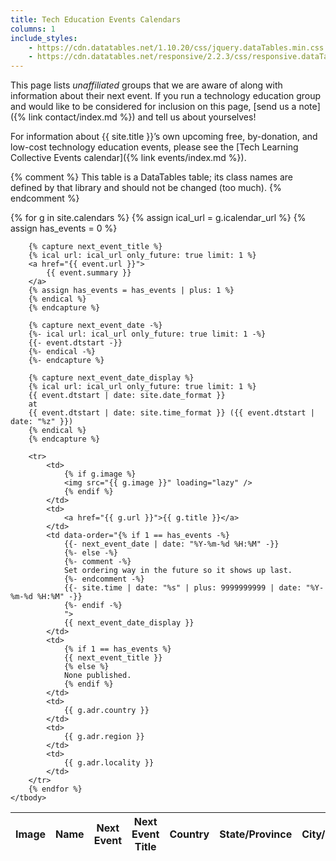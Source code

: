 ```yaml
---
title: Tech Education Events Calendars
columns: 1
include_styles:
    - https://cdn.datatables.net/1.10.20/css/jquery.dataTables.min.css
    - https://cdn.datatables.net/responsive/2.2.3/css/responsive.dataTables.min.css
---
```


This page lists *unaffiliated* groups that we are aware of along with information about their next event. If you run a technology education group and would like to be considered for inclusion on this page, [send us a note]({% link contact/index.md %}) and tell us about yourselves!

For information about {{ site.title }}&rsquo;s own upcoming free, by-donation, and low-cost technology education events, please see the [Tech Learning Collective Events calendar]({% link events/index.md %}).

{% comment %}
This table is a DataTables table; its class names are defined by that
library and should not be changed (too much).
{% endcomment %}
<table id="other-groups" class="datatables display responsive nowrap">
    <thead>
        <tr>
            <th>Image</th>
            <th>Name</th>
            <th>Next Event</th>
            <th>Next Event Title</th>
            <th>Country</th>
            <th>State/Province</th>
            <th>City/Locality</th>
        </tr>
    </thead>
    <tbody>
        {% for g in site.calendars %}
        {% assign ical_url = g.icalendar_url %}
        {% assign has_events = 0 %}

        {% capture next_event_title %}
        {% ical url: ical_url only_future: true limit: 1 %}
        <a href="{{ event.url }}">
            {{ event.summary }}
        </a>
        {% assign has_events = has_events | plus: 1 %}
        {% endical %}
        {% endcapture %}

        {% capture next_event_date -%}
        {%- ical url: ical_url only_future: true limit: 1 -%}
        {{- event.dtstart -}}
        {%- endical -%}
        {%- endcapture %}

        {% capture next_event_date_display %}
        {% ical url: ical_url only_future: true limit: 1 %}
        {{ event.dtstart | date: site.date_format }}
        at
        {{ event.dtstart | date: site.time_format }} ({{ event.dtstart | date: "%z" }})
        {% endical %}
        {% endcapture %}

        <tr>
            <td>
                {% if g.image %}
                <img src="{{ g.image }}" loading="lazy" />
                {% endif %}
            </td>
            <td>
                <a href="{{ g.url }}">{{ g.title }}</a>
            </td>
            <td data-order="{% if 1 == has_events -%}
                {{- next_event_date | date: "%Y-%m-%d %H:%M" -}}
                {%- else -%}
                {%- comment -%}
                Set ordering way in the future so it shows up last.
                {%- endcomment -%}
                {{- site.time | date: "%s" | plus: 9999999999 | date: "%Y-%m-%d %H:%M" -}}
                {%- endif -%}
                ">
                {{ next_event_date_display }}
            </td>
            <td>
                {% if 1 == has_events %}
                {{ next_event_title }}
                {% else %}
                None published.
                {% endif %}
            </td>
            <td>
                {{ g.adr.country }}
            </td>
            <td>
                {{ g.adr.region }}
            </td>
            <td>
                {{ g.adr.locality }}
            </td>
        </tr>
        {% endfor %}
    </tbody>
</table>

<script src="https://ajax.googleapis.com/ajax/libs/jquery/3.4.1/jquery.min.js"></script>
<script src="https://cdn.datatables.net/1.10.20/js/jquery.dataTables.min.js"></script>
<script src="https://cdn.datatables.net/responsive/2.2.3/js/dataTables.responsive.min.js"></script>
<script src="{% link static/js/datatables-init.js %}"></script>

